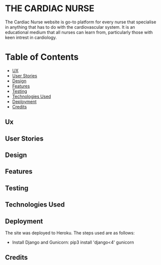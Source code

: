 # THE CARDIAC NURSE
The Cardiac Nurse website is go-to platform for every nurse that specialise in anything that has to do with the cardiovascular system. It is an educational medium that all nurses can learn from, particularly those with keen intrest in cardiology.

# Table of Contents
- [UX](#ux)
- [User Stories](#user)
- [Design](#design)
- [Features](#features)
- [Testing](#testing)
- [Technologies Used](#technologies)
- [Deployment](#deployment)
- [Credits](#credits)

## Ux
## User Stories
## Design
## Features
## Testing
## Technologies Used
## Deployment
The site was deployed to Heroku. The steps used are as follows:
- Install Django and Gunicorn: pip3 install 'django<4' gunicorn

## Credits

